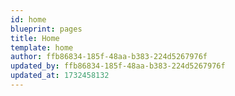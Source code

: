 ```yaml
---
id: home
blueprint: pages
title: Home
template: home
author: ffb86834-185f-48aa-b383-224d5267976f
updated_by: ffb86834-185f-48aa-b383-224d5267976f
updated_at: 1732458132
---
```

